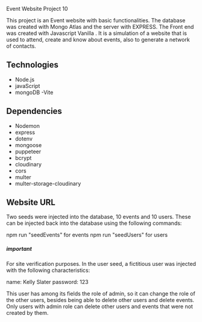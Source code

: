 Event Website Project 10

This project is an Event website with basic functionalities. The database was created with Mongo Atlas and the server with EXPRESS. The Front end was created with Javascript Vanilla . It is a simulation of a website that is used to attend, create and know about events, also to generate a network of contacts.

## Technologies

- Node.js
- javaScript
- mongoDB
  -Vite

## Dependencies

- Nodemon
- express
- dotenv
- mongoose
- puppeteer
- bcrypt
- cloudinary
- cors
- multer
- multer-storage-cloudinary

## Website URL

Two seeds were injected into the database, 10 events and 10 users. These can be injected back into the database using the following commands:

npm run "seedEvents" for events
npm run "seedUsers" for users

##### important

For site verification purposes. In the user seed, a fictitious user was injected with the following characteristics:

name: Kelly Slater
password: 123

This user has among its fields the role of admin, so it can change the role of the other users, besides being able to delete other users and delete events. Only users with admin role can delete other users and events that were not created by them.
